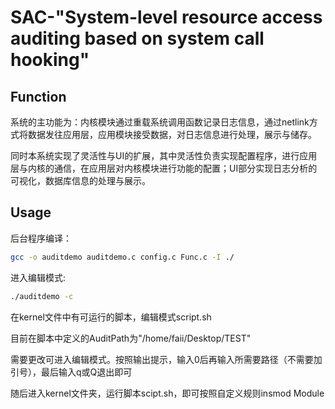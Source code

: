 # SAC-"System-level resource access auditing based on system call hooking"

## Function

系统的主功能为：内核模块通过重载系统调用函数记录日志信息，通过netlink方式将数据发往应用层，应用模块接受数据，对日志信息进行处理，展示与储存。

同时本系统实现了灵活性与UI的扩展，其中灵活性负责实现配置程序，进行应用层与内核的通信，在应用层对内核模块进行功能的配置；UI部分实现日志分析的可视化，数据库信息的处理与展示。

## Usage

后台程序编译：
```sh
gcc -o auditdemo auditdemo.c config.c Func.c -I ./
```
进入编辑模式:
```sh
./auditdemo -c
```
在kernel文件中有可运行的脚本，编辑模式script.sh

目前在脚本中定义的AuditPath为"/home/faii/Desktop/TEST"

需要更改可进入编辑模式。按照输出提示，输入0后再输入所需要路径（不需要加引号），最后输入q或Q退出即可

随后进入kernel文件夹，运行脚本scipt.sh，即可按照自定义规则insmod Module
